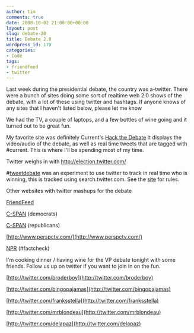 ```yaml
---
author: tim
comments: true
date: 2008-10-02 21:00:00+00:00
layout: post
slug: debate-20
title: Debate 2.0
wordpress_id: 179
categories:
- Code
tags:
- friendfeed
- twitter
---
```


Last week during the presidential debate, the country was a-twitter. There were a bunch of sites doing some sort of realtime web 2.0 shows of the debate, with a lot of these using twitter and hashtags. If anyone knows of any sites that I haven't listed below, please let me know  

  

We had the TV, a couple of laptops, and a few bottles of wine going and it turned out to be great fun.  

  

My favorite site was definitely Current's [Hack the Debate](http://current.com/topics/88834922_hack_the_debate) It displays the video/audio of the debate, as well as real time tweets that are tagged with #current. This is where I'll be spending most of my time.  

  

Twitter weighs in with [http://election.twitter.com/ ](http://election.twitter.com/)  

  

#[tweetdebate](http://www.web-strategist.com/blog/2008/09/21/twitter-presidential-debates-sept-26/) was an experiment to use twitter to track in real time who is winning, this is tracked using search.twitter.com. See the [site](http://www.web-strategist.com/blog/2008/09/21/twitter-presidential-debates-sept-26/) for rules.  

  

Other websites with twitter mashups for the debate  

[FriendFeed](http://friendfeed.com/search?q=obama+OR+mccain&who=everyone)   

[C-SPAN](http://dnc08.c-span.org/?page_id=1579) (democrats)  

[C-SPAN](http://rnc08.c-span.org/?page_id=338) (republicans)  

[http://www.perspctv.com/](http://www.perspctv.com/)  

[NPR](http://www.npr.org/blogs/politics/2008/10/help_us_factcheck_tonights_deb.html) (#factcheck)  

  

I'm cooking dinner / having wine for the VP debate tonight with some friends. Follow us up on twitter if you want to join in on the fun.   

  

[http://twitter.com/broderboy](http://twitter.com/broderboy)  

[http://twitter.com/bingopajamas](http://twitter.com/bingopajamas)  

[http://twitter.com/franksstella](http://twitter.com/franksstella)  

[http://twitter.com/mrblondeau](http://twitter.com/mrblondeau)  

[http://twitter.com/delapaz](http://twitter.com/delapaz)
